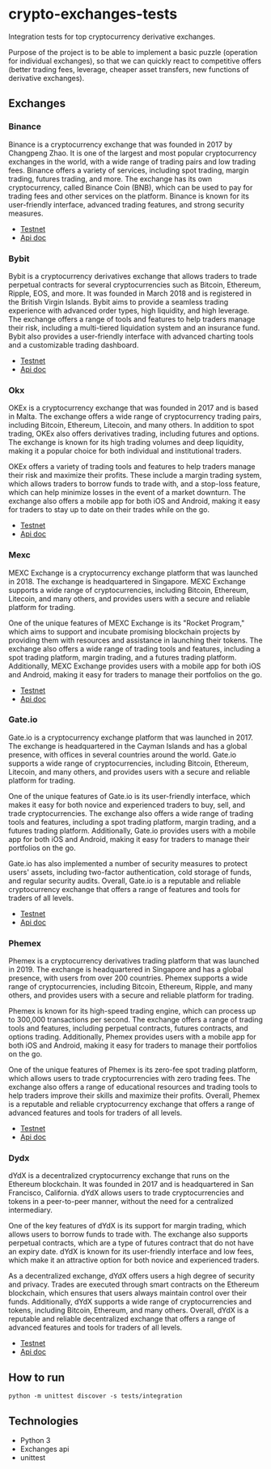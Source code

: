 # crypto-exchanges-tests

Integration tests for top cryptocurrency derivative exchanges.

Purpose of the project is to be able to implement a basic puzzle (operation for individual exchanges), so that we can quickly react to competitive offers (better trading fees, leverage, cheaper asset transfers, new functions of derivative exchanges).


## Exchanges

### Binance
Binance is a cryptocurrency exchange that was founded in 2017 by Changpeng Zhao. It is one of the largest and most popular cryptocurrency exchanges in the world, with a wide range of trading pairs and low trading fees. Binance offers a variety of services, including spot trading, margin trading, futures trading, and more. The exchange has its own cryptocurrency, called Binance Coin (BNB), which can be used to pay for trading fees and other services on the platform. Binance is known for its user-friendly interface, advanced trading features, and strong security measures.

* [Testnet]()
* [Api doc]()

### Bybit
Bybit is a cryptocurrency derivatives exchange that allows traders to trade perpetual contracts for several cryptocurrencies such as Bitcoin, Ethereum, Ripple, EOS, and more. It was founded in March 2018 and is registered in the British Virgin Islands. Bybit aims to provide a seamless trading experience with advanced order types, high liquidity, and high leverage. The exchange offers a range of tools and features to help traders manage their risk, including a multi-tiered liquidation system and an insurance fund. Bybit also provides a user-friendly interface with advanced charting tools and a customizable trading dashboard.

* [Testnet]()
* [Api doc]()

### Okx
OKEx is a cryptocurrency exchange that was founded in 2017 and is based in Malta. The exchange offers a wide range of cryptocurrency trading pairs, including Bitcoin, Ethereum, Litecoin, and many others. In addition to spot trading, OKEx also offers derivatives trading, including futures and options. The exchange is known for its high trading volumes and deep liquidity, making it a popular choice for both individual and institutional traders.

OKEx offers a variety of trading tools and features to help traders manage their risk and maximize their profits. These include a margin trading system, which allows traders to borrow funds to trade with, and a stop-loss feature, which can help minimize losses in the event of a market downturn. The exchange also offers a mobile app for both iOS and Android, making it easy for traders to stay up to date on their trades while on the go.
* [Testnet]()
* [Api doc]()

### Mexc
MEXC Exchange is a cryptocurrency exchange platform that was launched in 2018. The exchange is headquartered in Singapore. MEXC Exchange supports a wide range of cryptocurrencies, including Bitcoin, Ethereum, Litecoin, and many others, and provides users with a secure and reliable platform for trading.

One of the unique features of MEXC Exchange is its "Rocket Program," which aims to support and incubate promising blockchain projects by providing them with resources and assistance in launching their tokens. The exchange also offers a wide range of trading tools and features, including a spot trading platform, margin trading, and a futures trading platform. Additionally, MEXC Exchange provides users with a mobile app for both iOS and Android, making it easy for traders to manage their portfolios on the go.

* [Testnet]()
* [Api doc]()

### Gate.io
Gate.io is a cryptocurrency exchange platform that was launched in 2017. The exchange is headquartered in the Cayman Islands and has a global presence, with offices in several countries around the world. Gate.io supports a wide range of cryptocurrencies, including Bitcoin, Ethereum, Litecoin, and many others, and provides users with a secure and reliable platform for trading.

One of the unique features of Gate.io is its user-friendly interface, which makes it easy for both novice and experienced traders to buy, sell, and trade cryptocurrencies. The exchange also offers a wide range of trading tools and features, including a spot trading platform, margin trading, and a futures trading platform. Additionally, Gate.io provides users with a mobile app for both iOS and Android, making it easy for traders to manage their portfolios on the go.

Gate.io has also implemented a number of security measures to protect users' assets, including two-factor authentication, cold storage of funds, and regular security audits. Overall, Gate.io is a reputable and reliable cryptocurrency exchange that offers a range of features and tools for traders of all levels.

* [Testnet]()
* [Api doc]()

### Phemex
Phemex is a cryptocurrency derivatives trading platform that was launched in 2019. The exchange is headquartered in Singapore and has a global presence, with users from over 200 countries. Phemex supports a wide range of cryptocurrencies, including Bitcoin, Ethereum, Ripple, and many others, and provides users with a secure and reliable platform for trading.

Phemex is known for its high-speed trading engine, which can process up to 300,000 transactions per second. The exchange offers a range of trading tools and features, including perpetual contracts, futures contracts, and options trading. Additionally, Phemex provides users with a mobile app for both iOS and Android, making it easy for traders to manage their portfolios on the go.

One of the unique features of Phemex is its zero-fee spot trading platform, which allows users to trade cryptocurrencies with zero trading fees. The exchange also offers a range of educational resources and trading tools to help traders improve their skills and maximize their profits. Overall, Phemex is a reputable and reliable cryptocurrency exchange that offers a range of advanced features and tools for traders of all levels.

* [Testnet]()
* [Api doc]()

### Dydx
dYdX is a decentralized cryptocurrency exchange that runs on the Ethereum blockchain. It was founded in 2017 and is headquartered in San Francisco, California. dYdX allows users to trade cryptocurrencies and tokens in a peer-to-peer manner, without the need for a centralized intermediary.

One of the key features of dYdX is its support for margin trading, which allows users to borrow funds to trade with. The exchange also supports perpetual contracts, which are a type of futures contract that do not have an expiry date. dYdX is known for its user-friendly interface and low fees, which make it an attractive option for both novice and experienced traders.

As a decentralized exchange, dYdX offers users a high degree of security and privacy. Trades are executed through smart contracts on the Ethereum blockchain, which ensures that users always maintain control over their funds. Additionally, dYdX supports a wide range of cryptocurrencies and tokens, including Bitcoin, Ethereum, and many others. Overall, dYdX is a reputable and reliable decentralized exchange that offers a range of advanced features and tools for traders of all levels.

* [Testnet]()
* [Api doc]()

## How to run
```commandline
python -m unittest discover -s tests/integration
```

## Technologies
* Python 3
* Exchanges api
* unittest